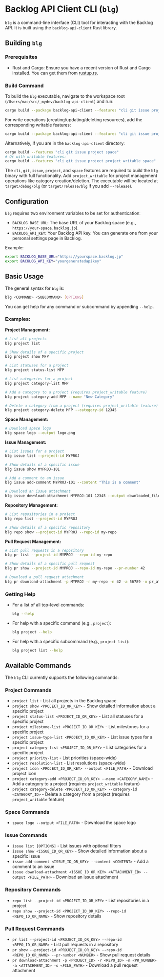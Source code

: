 # Backlog API Client CLI (`blg`)

`blg` is a command-line interface (CLI) tool for interacting with the Backlog API. It is built using the `backlog-api-client` Rust library.

## Building `blg`

### Prerequisites

-   Rust and Cargo: Ensure you have a recent version of Rust and Cargo installed. You can get them from [rustup.rs](https://rustup.rs/).

### Build Command

To build the `blg` executable, navigate to the workspace root (`/Users/mac/src/_mydev/backlog-api-client`) and run:

```bash
cargo build --package backlog-api-client --features "cli git issue project space" --bin blg
```

For write operations (creating/updating/deleting resources), add the corresponding writable features:

```bash
cargo build --package backlog-api-client --features "cli git issue project project_writable space" --bin blg
```

Alternatively, if you are in the `backlog-api-client` directory:

```bash
cargo build --features "cli git issue project space" 
# Or with writable features:
cargo build --features "cli git issue project project_writable space" 
```

The `cli`, `git`, `issue`, `project`, and `space` features are required to build the `blg` binary with full functionality. Add `project_writable` for project management operations like category creation/deletion. The executable will be located at `target/debug/blg` (or `target/release/blg` if you add `--release`).

## Configuration

`blg` requires two environment variables to be set for authentication:

-   `BACKLOG_BASE_URL`: The base URL of your Backlog space (e.g., `https://your-space.backlog.jp`).
-   `BACKLOG_API_KEY`: Your Backlog API key. You can generate one from your personal settings page in Backlog.

Example:

```bash
export BACKLOG_BASE_URL="https://yourspace.backlog.jp"
export BACKLOG_API_KEY="yourgeneratedapikey"
```

## Basic Usage

The general syntax for `blg` is:

```bash
blg <COMMAND> <SUBCOMMAND> [OPTIONS]
```

You can get help for any command or subcommand by appending `--help`.

### Examples:

**Project Management:**
```bash
# List all projects
blg project list

# Show details of a specific project
blg project show MFP

# List statuses for a project
blg project status-list MFP

# List categories for a project
blg project category-list MFP

# Add a category to a project (requires project_writable feature)
blg project category-add MFP --name "New Category"

# Delete a category from a project (requires project_writable feature)
blg project category-delete MFP --category-id 12345
```

**Space Management:**
```bash
# Download space logo
blg space logo --output logo.png
```

**Issue Management:**
```bash
# List issues for a project
blg issue list --project-id MYPROJ 

# Show details of a specific issue
blg issue show MYPROJ-101

# Add a comment to an issue
blg issue add-comment MYPROJ-101 --content "This is a comment"

# Download an issue attachment
blg issue download-attachment MYPROJ-101 12345 --output downloaded_file.dat
```

**Repository Management:**
```bash
# List repositories in a project
blg repo list --project-id MYPROJ

# Show details of a specific repository
blg repo show --project-id MYPROJ --repo-id my-repo
```

**Pull Request Management:**
```bash
# List pull requests in a repository
blg pr list --project-id MYPROJ --repo-id my-repo

# Show details of a specific pull request
blg pr show --project-id MYPROJ --repo-id my-repo --pr-number 42

# Download a pull request attachment
blg pr download-attachment -p MYPROJ -r my-repo -n 42 -a 56789 -o pr_attachment.zip
```

### Getting Help

-   For a list of all top-level commands:
    ```bash
    blg --help
    ```
-   For help with a specific command (e.g., `project`):
    ```bash
    blg project --help
    ```
-   For help with a specific subcommand (e.g., `project list`):
    ```bash
    blg project list --help
    ```

## Available Commands

The `blg` CLI currently supports the following commands:

### Project Commands
- `project list` - List all projects in the Backlog space
- `project show <PROJECT_ID_OR_KEY>` - Show detailed information about a specific project
- `project status-list <PROJECT_ID_OR_KEY>` - List all statuses for a specific project
- `project milestone-list <PROJECT_ID_OR_KEY>` - List milestones for a specific project
- `project issue-type-list <PROJECT_ID_OR_KEY>` - List issue types for a specific project
- `project category-list <PROJECT_ID_OR_KEY>` - List categories for a specific project
- `project priority-list` - List priorities (space-wide)
- `project resolution-list` - List resolutions (space-wide)
- `project icon <PROJECT_ID_OR_KEY> --output <FILE_PATH>` - Download project icon
- `project category-add <PROJECT_ID_OR_KEY> --name <CATEGORY_NAME>` - Add a category to a project (requires `project_writable` feature)
- `project category-delete <PROJECT_ID_OR_KEY> --category-id <CATEGORY_ID>` - Delete a category from a project (requires `project_writable` feature)

### Space Commands
- `space logo --output <FILE_PATH>` - Download the space logo

### Issue Commands
- `issue list [OPTIONS]` - List issues with optional filters
- `issue show <ISSUE_ID_OR_KEY>` - Show detailed information about a specific issue
- `issue add-comment <ISSUE_ID_OR_KEY> --content <CONTENT>` - Add a comment to an issue
- `issue download-attachment <ISSUE_ID_OR_KEY> <ATTACHMENT_ID> --output <FILE_PATH>` - Download an issue attachment

### Repository Commands
- `repo list --project-id <PROJECT_ID_OR_KEY>` - List repositories in a project
- `repo show --project-id <PROJECT_ID_OR_KEY> --repo-id <REPO_ID_OR_NAME>` - Show repository details

### Pull Request Commands
- `pr list --project-id <PROJECT_ID_OR_KEY> --repo-id <REPO_ID_OR_NAME>` - List pull requests in a repository
- `pr show --project-id <PROJECT_ID_OR_KEY> --repo-id <REPO_ID_OR_NAME> --pr-number <NUMBER>` - Show pull request details
- `pr download-attachment -p <PROJECT_ID> -r <REPO_ID> -n <PR_NUMBER> -a <ATTACHMENT_ID> -o <FILE_PATH>` - Download a pull request attachment
